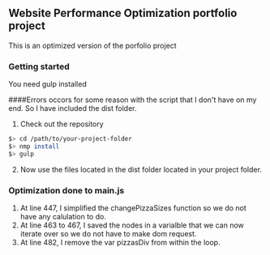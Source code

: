 ## Website Performance Optimization portfolio project

This is an optimized version of the porfolio project


### Getting started

You need gulp installed


####Errors occors for some reason with the script that I don't have on my end.  So I have included the dist folder.

1. Check out the repository
  ``` bash
  $> cd /path/to/your-project-folder
  $> nmp install
  $> gulp
  ```
2. Now use the files located in the dist folder located in your project folder.


### Optimization done to main.js

1. At line 447, I simplified the changePizzaSizes function so we do not have any calulation to do.
2. At line 463 to 467, I saved the nodes in a varialble that we can now iterate over so we do not have to make dom request.
3. At line 482, I remove the var pizzasDiv from within the loop.
